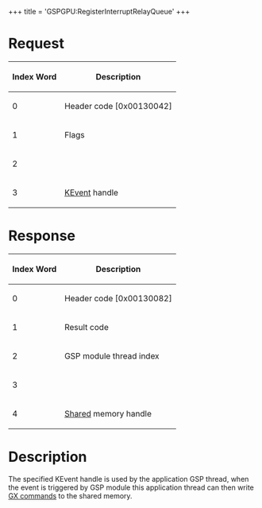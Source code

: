 +++
title = 'GSPGPU:RegisterInterruptRelayQueue'
+++

# Request

<table>
<thead>
<tr class="header">
<th><p>Index Word</p></th>
<th><p>Description</p></th>
</tr>
</thead>
<tbody>
<tr class="odd">
<td><p>0</p></td>
<td><p>Header code [0x00130042]</p></td>
</tr>
<tr class="even">
<td><p>1</p></td>
<td><p>Flags</p></td>
</tr>
<tr class="odd">
<td><p>2</p></td>
<td></td>
</tr>
<tr class="even">
<td><p>3</p></td>
<td><p><a href="../KEvent" title="wikilink">KEvent</a> handle</p></td>
</tr>
</tbody>
</table>

# Response

<table>
<thead>
<tr class="header">
<th><p>Index Word</p></th>
<th><p>Description</p></th>
</tr>
</thead>
<tbody>
<tr class="odd">
<td><p>0</p></td>
<td><p>Header code [0x00130082]</p></td>
</tr>
<tr class="even">
<td><p>1</p></td>
<td><p>Result code</p></td>
</tr>
<tr class="odd">
<td><p>2</p></td>
<td><p>GSP module thread index</p></td>
</tr>
<tr class="even">
<td><p>3</p></td>
<td></td>
</tr>
<tr class="odd">
<td><p>4</p></td>
<td><p><a href="../SVC" title="wikilink">Shared</a> memory handle</p></td>
</tr>
</tbody>
</table>

# Description

The specified KEvent handle is used by the application GSP thread, when
the event is triggered by GSP module this application thread can then
write [GX commands](GSP_Shared_Memory "wikilink") to the shared memory.